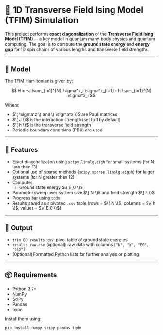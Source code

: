 # 🧊 1D Transverse Field Ising Model (TFIM) Simulation

This project performs **exact diagonalization** of the **Transverse Field Ising Model (TFIM)** — a key model in quantum many-body physics and quantum computing. The goal is to compute the **ground state energy** and **energy gap** for 1D spin chains of various lengths and transverse field strengths.

---

## 🔬 Model

The TFIM Hamiltonian is given by:

$$
H = -J \sum_{i=1}^{N} \sigma^z_i \sigma^z_{i+1} - h \sum_{i=1}^{N} \sigma^x_i
$$

Where:
- $\( \sigma^z \) and \( \sigma^x \)$ are Pauli matrices
- $\( J \)$ is the interaction strength (set to 1 by default)
- $\( h \)$ is the transverse field strength
- Periodic boundary conditions (PBC) are used

---

## 🚀 Features

- Exact diagonalization using `scipy.linalg.eigh` for small systems (for N less then 13)
- Optional use of sparse methods (`scipy.sparse.linalg.eigsh`) for larger systems (for N greater then 12)
- Compute:
  - Ground state energy $\( E_0 \)$
- Parameter sweep over system size $\( N \)$ and field strength $\( h \)$
- Progress bar using `tqdm`
- Results saved as a pivoted `.csv` table (rows = $\( N \)$, columns = $\( h \)$, values = $\( E_0 \)$)

---

## 📁 Output

- `tfim_ED_results.csv`: pivot table of ground state energies
- `results_raw.csv` (optional): raw data with columns `["N", "h", "E0", "Gap"]`
- (Optional) Formatted Python lists for further analysis or plotting

---

## 📦 Requirements

- Python 3.7+
- NumPy
- SciPy
- Pandas
- tqdm

Install them using:

```bash
pip install numpy scipy pandas tqdm
